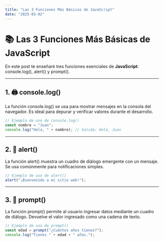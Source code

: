 ```yaml
---
title: "Las 3 Funciones Más Básicas de JavaScript"
date: "2025-03-02"
---
```


# 📚 Las 3 Funciones Más Básicas de JavaScript

En este post te enseñaré tres funciones esenciales de **JavaScript**: console.log(), alert() y prompt(). 

---

## 1. 🖨️ console.log()

La función console.log() se usa para mostrar mensajes en la consola del navegador. Es ideal para depurar y verificar valores durante el desarrollo.

```js
// Ejemplo de uso de console.log()
const nombre = "Juan";
console.log("Hola, " + nombre); // Salida: Hola, Juan
```

---

## 2. 🚨 alert()

La función alert() muestra un cuadro de diálogo emergente con un mensaje. Se usa comúnmente para notificaciones simples.

```js
// Ejemplo de uso de alert()
alert("¡Bienvenido a mi sitio web!");
```

---

## 3. 📝 prompt()

La función prompt() permite al usuario ingresar datos mediante un cuadro de diálogo. Devuelve el valor ingresado como una cadena de texto.

```js
// Ejemplo de uso de prompt()
const edad = prompt("¿Cuántos años tienes?");
console.log("Tienes " + edad + " años.");
```

